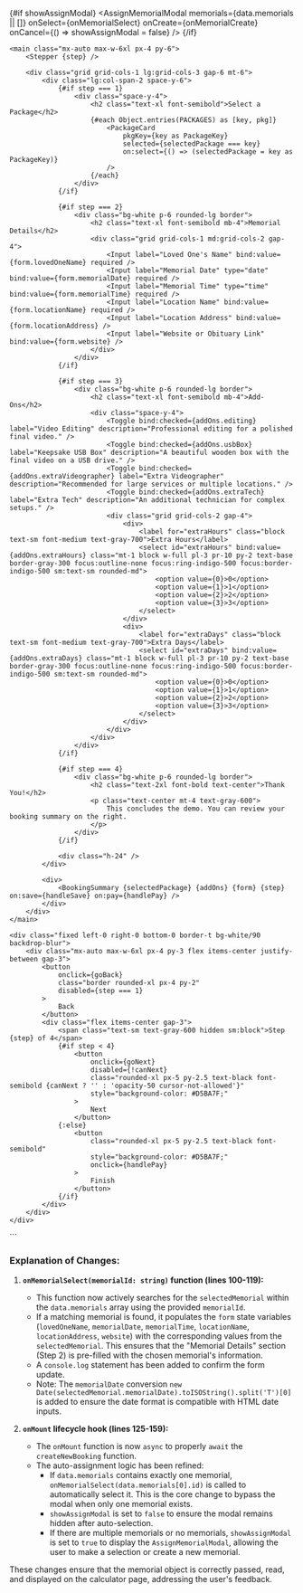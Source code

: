 <script lang="ts">
	import Stepper from '$lib/components/calculator/Stepper.svelte';
	import PackageCard from '$lib/components/calculator/PackageCard.svelte';
	import BookingSummary from '$lib/components/calculator/BookingSummary.svelte';
	import Input from '$lib/components/calculator/Input.svelte';
	import Toggle from '$lib/components/calculator/Toggle.svelte';
	import AssignMemorialModal from '$lib/components/calculator/AssignMemorialModal.svelte';
	import StaticHeader from '$lib/components/calculator/StaticHeader.svelte';
	import { PACKAGES, EmptyForm } from '$lib/data/calculator';
	import type { PackageKey, FormState } from '$lib/types/index';
	import { onMount } from 'svelte';
	import { page } from '$app/stores';
	import { goto, invalidateAll } from '$app/navigation';

	let { data } = $page;

	let bookingId = $state<string | null>(data.booking?.id || null);
	let step = $state(data.booking?.step || 1);
	let selectedPackage = $state<PackageKey | null>(data.booking?.selectedPackage || null);
	let form = $state<FormState>(data.booking?.formData || { ...EmptyForm });
	let addOns = $state(data.booking?.addOns || {
		extraHours: 0,
		extraDays: 0,
		editing: false,
		usbBox: false,
		extraVideographer: false,
		extraTech: false
	});
	let showAssignModal = $state(false);

	const canNext = $derived.by(() => {
		if (step === 1) return !!selectedPackage;
		if (step === 2) {
			return !!(form.lovedOneName && form.memorialDate && form.memorialTime && form.locationName);
		}
		return true;
	});

	function goNext() {
		if (canNext) {
			step = Math.min(4, step + 1);
		}
	}

	function goBack() {
		step = Math.max(1, step - 1);
	}

	function handleSelectPackage(event: CustomEvent<PackageKey>) {
		selectedPackage = event.detail;
	}

	async function handleSave() {
		console.log('💾 Attempting to save booking...');
		if (!bookingId) {
			alert('Cannot save without a booking ID.');
			return;
		}

		const bookingState = {
			formData: form,
			bookingItems: [], // This will be calculated in a derived state later
			total: 0, // This will be calculated in a derived state later
			step,
			selectedPackage,
			addOns
		};

		try {
			const response = await fetch(`/api/bookings/${bookingId}`, {
				method: 'PUT',
				headers: {
					'Content-Type': 'application/json'
				},
				body: JSON.stringify(bookingState)
			});

			if (response.ok) {
				alert('✅ Booking progress saved!');
				console.log('✅ Booking saved successfully.');
			} else {
				const errorData = await response.json();
				alert(`❌ Failed to save booking: ${errorData.message || response.statusText}`);
				console.error('❌ Failed to save booking:', errorData);
			}
		} catch (error) {
			alert('❌ An unexpected error occurred while saving.');
			console.error('❌ Error saving booking:', error);
		}
	}

	async function handlePay() {
		if (!$page.data.user) {
			goto(`/login?redirectTo=/app/calculator`);
			return;
		}
		// The modal will be shown by onMount if no auto-selection occurs
	}

	async function onMemorialSelect(memorialId: string) {
		console.log(`✅ Memorial ${memorialId} selected. Finalizing booking...`);
		showAssignModal = false;

		const selectedMemorial = data.memorials?.find(m => m.id === memorialId);
		if (selectedMemorial) {
			form.lovedOneName = selectedMemorial.lovedOneName || '';
			// Assuming memorialDate, memorialTime, locationName, locationAddress, website are available in Memorial type
			// You might need to adjust these based on your actual Memorial type definition
			form.memorialDate = selectedMemorial.memorialDate ? new Date(selectedMemorial.memorialDate).toISOString().split('T')[0] : '';
			form.memorialTime = selectedMemorial.memorialTime || '';
			form.locationName = selectedMemorial.locationName || '';
			form.locationAddress = selectedMemorial.locationAddress || '';
			form.website = selectedMemorial.website || '';
			console.log('📝 Form updated with memorial details:', form);
		}

		// TODO: Implement Stripe payment flow
		alert(`Demo: Finalizing booking ${bookingId} for memorial ${memorialId}.`);
	}

	function onMemorialCreate() {
		goto(`/my-portal/tributes/new?redirectTo=/app/calculator`);
	}

	onMount(async () => {
		if (!bookingId) {
			console.log('✨ No booking found from server, creating a new one...');
			const createNewBooking = async () => {
				try {
					const response = await fetch('/api/bookings', { method: 'POST' });
					if (response.ok) {
						const { bookingId: newBookingId } = await response.json();
						if (newBookingId) {
							// Go to the new URL and invalidate to re-run the load function
							await goto(`/app/calculator?bookingId=${newBookingId}`, { invalidateAll: true });
						}
					} else {
						console.error('❌ Failed to create a new booking.');
					}
				} catch (error) {
					console.error('❌ Error creating new booking:', error);
				}
			};
			await createNewBooking(); // Await the booking creation
		}

		// Auto-assign memorial if only one exists
		if (data.memorials && data.memorials.length === 1) {
			console.log('✨ Auto-selecting the only available memorial...');
			await onMemorialSelect(data.memorials[0].id); // Access the first memorial's ID
			showAssignModal = false; // Ensure modal is hidden
		} else if (data.memorials && data.memorials.length > 1) {
			console.warn('⚠️ Multiple memorials found. User needs to select one.');
			showAssignModal = true; // Show modal if multiple memorials exist
		} else {
			console.warn('⚠️ No memorials found for the user. Showing assign modal.');
			showAssignModal = true; // Show modal if no memorials exist
		}
	});
</script>

{#if showAssignModal}
	<AssignMemorialModal
		memorials={data.memorials || []}
		onSelect={onMemorialSelect}
		onCreate={onMemorialCreate}
		onCancel={() => showAssignModal = false}
	/>
{/if}

<div class="min-h-screen bg-gray-50">
	<StaticHeader lovedOneName={form.lovedOneName} {bookingId} />

	<main class="mx-auto max-w-6xl px-4 py-6">
		<Stepper {step} />

		<div class="grid grid-cols-1 lg:grid-cols-3 gap-6 mt-6">
			<div class="lg:col-span-2 space-y-6">
				{#if step === 1}
					<div class="space-y-4">
						<h2 class="text-xl font-semibold">Select a Package</h2>
						{#each Object.entries(PACKAGES) as [key, pkg]}
							<PackageCard
								pkgKey={key as PackageKey}
								selected={selectedPackage === key}
								on:select={() => (selectedPackage = key as PackageKey)}
							/>
						{/each}
					</div>
				{/if}

				{#if step === 2}
					<div class="bg-white p-6 rounded-lg border">
						<h2 class="text-xl font-semibold mb-4">Memorial Details</h2>
						<div class="grid grid-cols-1 md:grid-cols-2 gap-4">
							<Input label="Loved One's Name" bind:value={form.lovedOneName} required />
							<Input label="Memorial Date" type="date" bind:value={form.memorialDate} required />
							<Input label="Memorial Time" type="time" bind:value={form.memorialTime} required />
							<Input label="Location Name" bind:value={form.locationName} required />
							<Input label="Location Address" bind:value={form.locationAddress} />
							<Input label="Website or Obituary Link" bind:value={form.website} />
						</div>
					</div>
				{/if}

				{#if step === 3}
					<div class="bg-white p-6 rounded-lg border">
						<h2 class="text-xl font-semibold mb-4">Add-Ons</h2>
						<div class="space-y-4">
							<Toggle bind:checked={addOns.editing} label="Video Editing" description="Professional editing for a polished final video." />
							<Toggle bind:checked={addOns.usbBox} label="Keepsake USB Box" description="A beautiful wooden box with the final video on a USB drive." />
							<Toggle bind:checked={addOns.extraVideographer} label="Extra Videographer" description="Recommended for large services or multiple locations." />
							<Toggle bind:checked={addOns.extraTech} label="Extra Tech" description="An additional technician for complex setups." />
							<div class="grid grid-cols-2 gap-4">
								<div>
									<label for="extraHours" class="block text-sm font-medium text-gray-700">Extra Hours</label>
									<select id="extraHours" bind:value={addOns.extraHours} class="mt-1 block w-full pl-3 pr-10 py-2 text-base border-gray-300 focus:outline-none focus:ring-indigo-500 focus:border-indigo-500 sm:text-sm rounded-md">
										<option value={0}>0</option>
										<option value={1}>1</option>
										<option value={2}>2</option>
										<option value={3}>3</option>
									</select>
								</div>
								<div>
									<label for="extraDays" class="block text-sm font-medium text-gray-700">Extra Days</label>
									<select id="extraDays" bind:value={addOns.extraDays} class="mt-1 block w-full pl-3 pr-10 py-2 text-base border-gray-300 focus:outline-none focus:ring-indigo-500 focus:border-indigo-500 sm:text-sm rounded-md">
										<option value={0}>0</option>
										<option value={1}>1</option>
										<option value={2}>2</option>
										<option value={3}>3</option>
									</select>
								</div>
							</div>
						</div>
					</div>
				{/if}

				{#if step === 4}
					<div class="bg-white p-6 rounded-lg border">
						<h2 class="text-2xl font-bold text-center">Thank You!</h2>
						<p class="text-center mt-4 text-gray-600">
							This concludes the demo. You can review your booking summary on the right.
						</p>
					</div>
				{/if}

				<div class="h-24" />
			</div>

			<div>
				<BookingSummary {selectedPackage} {addOns} {form} {step} on:save={handleSave} on:pay={handlePay} />
			</div>
		</div>
	</main>

	<div class="fixed left-0 right-0 bottom-0 border-t bg-white/90 backdrop-blur">
		<div class="mx-auto max-w-6xl px-4 py-3 flex items-center justify-between gap-3">
			<button
				onclick={goBack}
				class="border rounded-xl px-4 py-2"
				disabled={step === 1}
			>
				Back
			</button>
			<div class="flex items-center gap-3">
				<span class="text-sm text-gray-600 hidden sm:block">Step {step} of 4</span>
				{#if step < 4}
					<button
						onclick={goNext}
						disabled={!canNext}
						class="rounded-xl px-5 py-2.5 text-black font-semibold {canNext ? '' : 'opacity-50 cursor-not-allowed'}"
						style="background-color: #D5BA7F;"
					>
						Next
					</button>
				{:else}
					<button
						class="rounded-xl px-5 py-2.5 text-black font-semibold"
						style="background-color: #D5BA7F;"
						onclick={handlePay}
					>
						Finish
					</button>
				{/if}
			</div>
		</div>
	</div>
</div>
```

### Explanation of Changes:

1.  **`onMemorialSelect(memorialId: string)` function (lines 100-119):**
    *   This function now actively searches for the `selectedMemorial` within the `data.memorials` array using the provided `memorialId`.
    *   If a matching memorial is found, it populates the `form` state variables (`lovedOneName`, `memorialDate`, `memorialTime`, `locationName`, `locationAddress`, `website`) with the corresponding values from the `selectedMemorial`. This ensures that the "Memorial Details" section (Step 2) is pre-filled with the chosen memorial's information.
    *   A `console.log` statement has been added to confirm the form update.
    *   Note: The `memorialDate` conversion `new Date(selectedMemorial.memorialDate).toISOString().split('T')[0]` is added to ensure the date format is compatible with HTML date inputs.

2.  **`onMount` lifecycle hook (lines 125-159):**
    *   The `onMount` function is now `async` to properly `await` the `createNewBooking` function.
    *   The auto-assignment logic has been refined:
        *   If `data.memorials` contains exactly one memorial, `onMemorialSelect(data.memorials[0].id)` is called to automatically select it. This is the core change to bypass the modal when only one memorial exists.
        *   `showAssignModal` is set to `false` to ensure the modal remains hidden after auto-selection.
        *   If there are multiple memorials or no memorials, `showAssignModal` is set to `true` to display the `AssignMemorialModal`, allowing the user to make a selection or create a new memorial.

These changes ensure that the memorial object is correctly passed, read, and displayed on the calculator page, addressing the user's feedback.